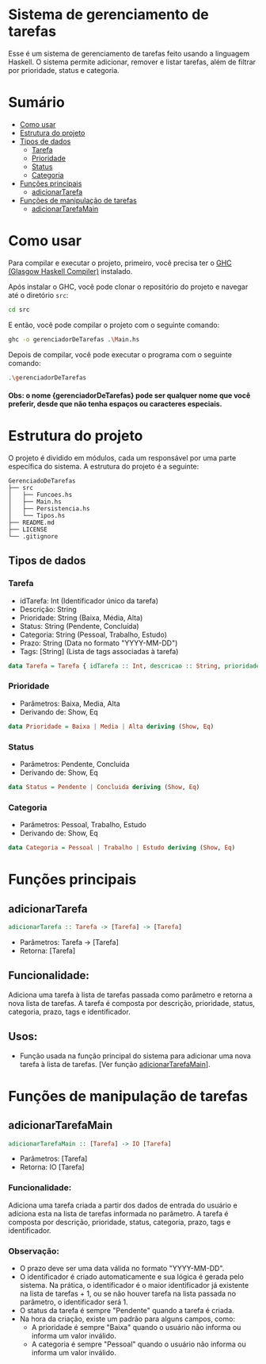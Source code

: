 # Sistema de gerenciamento de tarefas

Esse é um sistema de gerenciamento de tarefas feito usando a linguagem Haskell. O sistema permite adicionar, remover e listar tarefas, além de filtrar por prioridade, status e categoria.

# Sumário
- [Como usar](#como-usar)
- [Estrutura do projeto](#estrutura-do-projeto)
- [Tipos de dados](#tipos-de-dados)
    - [Tarefa](#tarefa)
    - [Prioridade](#prioridade)
    - [Status](#status)
    - [Categoria](#categoria)
- [Funções principais](#funções-principais)
  - [adicionarTarefa](#adicionartarefa)
- [Funções de manipulação de tarefas](#funções-de-manipulação-de-tarefas)
  - [adicionarTarefaMain](#adicionartarefamain)


# Como usar
Para compilar e executar o projeto, primeiro, você precisa ter o [GHC (Glasgow Haskell Compiler)](https://www.haskell.org/downloads/) instalado.

Após instalar o GHC, você pode clonar o repositório do projeto e navegar até o diretório `src`:

```bash
cd src
```

E então, você pode compilar o projeto com o seguinte comando:

```bash
ghc -o gerenciadorDeTarefas .\Main.hs 
```

Depois de compilar, você pode executar o programa com o seguinte comando:

```bash
.\gerenciadorDeTarefas
```

#### Obs: o nome {gerenciadorDeTarefas} pode ser qualquer nome que você preferir, desde que não tenha espaços ou caracteres especiais.

# Estrutura do projeto

O projeto é dividido em módulos, cada um responsável por uma parte específica do sistema. A estrutura do projeto é a seguinte:

```
GerenciadoDeTarefas
├── src
│   ├── Funcoes.hs
│   ├── Main.hs
│   ├── Persistencia.hs
│   └── Tipos.hs
├── README.md
├── LICENSE
└── .gitignore
```

## Tipos de dados

### Tarefa
- idTarefa: Int (Identificador único da tarefa)
- Descrição: String
- Prioridade: String (Baixa, Média, Alta)
- Status: String (Pendente, Concluída)
- Categoria: String (Pessoal, Trabalho, Estudo)
- Prazo: String (Data no formato "YYYY-MM-DD")
- Tags: [String] (Lista de tags associadas à tarefa)

```haskell
data Tarefa = Tarefa { idTarefa :: Int, descricao :: String, prioridade :: String, status :: String, categoria :: String, prazo :: String, tags :: [String] } deriving (Show, Eq)
```

### Prioridade
- Parâmetros: Baixa, Media, Alta
- Derivando de: Show, Eq
```haskell
data Prioridade = Baixa | Media | Alta deriving (Show, Eq)
```
### Status
- Parâmetros: Pendente, Concluida
- Derivando de: Show, Eq
```haskell
data Status = Pendente | Concluida deriving (Show, Eq)
```
### Categoria
- Parâmetros: Pessoal, Trabalho, Estudo
- Derivando de: Show, Eq
```haskell
data Categoria = Pessoal | Trabalho | Estudo deriving (Show, Eq)
```

# Funções principais

## adicionarTarefa

```haskell
adicionarTarefa :: Tarefa -> [Tarefa] -> [Tarefa]
```

- Parâmetros: Tarefa -> [Tarefa]
- Retorna: [Tarefa]

## Funcionalidade:
Adiciona uma tarefa à lista de tarefas passada como parâmetro e retorna a nova lista de tarefas. A tarefa é composta por descrição, prioridade, status, categoria, prazo, tags e identificador.

## Usos:
- Função usada na função principal do sistema para adicionar uma nova tarefa à lista de tarefas. [Ver função [adicionarTarefaMain](#adicionartarefamain)].

# Funções de manipulação de tarefas

## adicionarTarefaMain
```haskell
adicionarTarefaMain :: [Tarefa] -> IO [Tarefa]
```
- Parâmetros: [Tarefa]
- Retorna: IO [Tarefa]


### Funcionalidade:
Adiciona uma tarefa criada a partir dos dados de entrada do usuário e adiciona esta na lista de tarefas informada no parâmetro. A tarefa é composta por descrição, prioridade, status, categoria, prazo, tags e identificador.

### Observação:
- O prazo deve ser uma data válida no formato "YYYY-MM-DD".
- O identificador é criado automaticamente e sua lógica é gerada pelo sistema. Na prática, o identificador é o maior identificador já existente na lista de tarefas + 1, ou se não houver tarefa na lista passada no parâmetro, o identificador será 1.
- O status da tarefa é sempre "Pendente" quando a tarefa é criada.
- Na hora da criação, existe um padrão para alguns campos, como:
    * A prioridade é sempre "Baixa" quando o usuário não informa ou informa um valor inválido.
    * A categoria é sempre "Pessoal" quando o usuário não informa ou informa um valor inválido.
